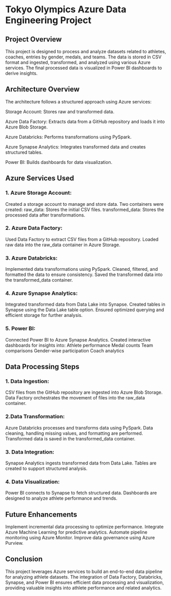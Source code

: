# Tokyo Olympics Azure Data Engineering Project

## Project Overview

This project is designed to process and analyze datasets related to athletes, coaches, entries by gender, medals, and teams. The data is stored in CSV format and ingested, transformed, and analyzed using various Azure services. The final processed data is visualized in Power BI dashboards to derive insights.

## Architecture Overview

The architecture follows a structured approach using Azure services:

Storage Account: Stores raw and transformed data.

Azure Data Factory: Extracts data from a GitHub repository and loads it into Azure Blob Storage.

Azure Databricks: Performs transformations using PySpark.

Azure Synapse Analytics: Integrates transformed data and creates structured tables.

Power BI: Builds dashboards for data visualization.

## Azure Services Used

### 1. Azure Storage Account:
Created a storage account to manage and store data.
Two containers were created:
raw_data: Stores the initial CSV files.
transformed_data: Stores the processed data after transformations.

### 2. Azure Data Factory:
Used Data Factory to extract CSV files from a GitHub repository.
Loaded raw data into the raw_data container in Azure Storage.

### 3. Azure Databricks:
Implemented data transformations using PySpark.
Cleaned, filtered, and formatted the data to ensure consistency.
Saved the transformed data into the transformed_data container.

### 4. Azure Synapse Analytics:
Integrated transformed data from Data Lake into Synapse.
Created tables in Synapse using the Data Lake table option.
Ensured optimized querying and efficient storage for further analysis.

### 5. Power BI:
Connected Power BI to Azure Synapse Analytics.
Created interactive dashboards for insights into:
Athlete performance
Medal counts
Team comparisons
Gender-wise participation
Coach analytics

## Data Processing Steps

### 1. Data Ingestion:
CSV files from the GitHub repository are ingested into Azure Blob Storage.
Data Factory orchestrates the movement of files into the raw_data container.

### 2.Data Transformation:
Azure Databricks processes and transforms data using PySpark.
Data cleaning, handling missing values, and formatting are performed.
Transformed data is saved in the transformed_data container.

### 3. Data Integration: 
Synapse Analytics ingests transformed data from Data Lake.
Tables are created to support structured analysis.

### 4. Data Visualization:
Power BI connects to Synapse to fetch structured data.
Dashboards are designed to analyze athlete performance and trends.

## Future Enhancements

Implement incremental data processing to optimize performance.
Integrate Azure Machine Learning for predictive analytics.
Automate pipeline monitoring using Azure Monitor.
Improve data governance using Azure Purview.

## Conclusion

This project leverages Azure services to build an end-to-end data pipeline for analyzing athlete datasets. The integration of Data Factory, Databricks, Synapse, and Power BI ensures efficient data processing and visualization, providing valuable insights into athlete performance and related analytics.
